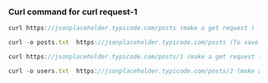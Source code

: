 
### Curl command for curl request-1

```js
curl https://jsonplaceholder.typicode.com/posts (make a get request )
```
```js
curl -o posts.txt  https://jsonplaceholder.typicode.com/posts (To save get response in posts.txt)
```
```js
curl https://jsonplaceholder.typicode.com/posts/1 (make a get request to /users endpoint)
```
```js
curl -o users.txt  https://jsonplaceholder.typicode.com/posts/2 (make another get request to save the response to a file called users.txt)
```
